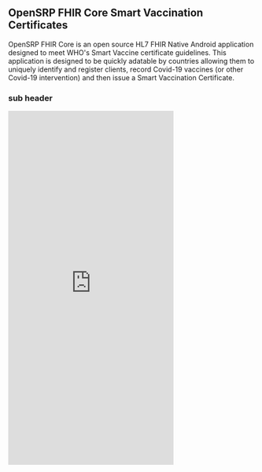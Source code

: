 ## OpenSRP FHIR Core Smart Vaccination Certificates

OpenSRP FHIR Core is an open source HL7 FHIR Native Android application designed to meet WHO's Smart Vaccine certificate guidelines.  This application is designed to be quickly adatable by countries allowing them to uniquely identify and register clients, record Covid-19 vaccines (or other Covid-19 intervention) and then issue a Smart Vaccination Certificate.

### sub header

<iframe width="336" height="720" src="https://www.loom.com/embed/9beb0ec92745489a805dabbd1e0b5c40" frameborder="0" webkitallowfullscreen mozallowfullscreen allowfullscreen></iframe>
